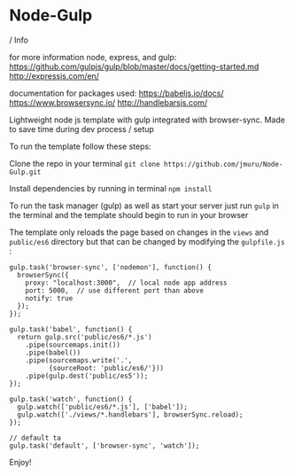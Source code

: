 # Node-Gulp
/ Info

for more information node, express, and gulp:
	<https://github.com/gulpjs/gulp/blob/master/docs/getting-started.md>
	<http://expressjs.com/en/>

documentation for packages used:
	<https://babeljs.io/docs/>
	<https://www.browsersync.io/>
	<http://handlebarsjs.com/>


Lightweight node js template with gulp integrated with browser-sync. Made to save time during dev process 
/ setup

To run the template follow these steps:

Clone the repo in your terminal ```git clone https://github.com/jmuru/Node-Gulp.git```

Install dependencies by running in terminal ```npm install```

To run the task manager (gulp) as well as start your server just run ```gulp``` in the terminal and the template should begin to run in your browser

The template only reloads the page based on changes in the ```views``` and ```public/es6``` directory but that can be changed by modifying the  ```gulpfile.js``` :

```
gulp.task('browser-sync', ['nodemon'], function() {
  browserSync({
    proxy: "localhost:3000",  // local node app address
    port: 5000,  // use different port than above
    notify: true
  });
});

gulp.task('babel', function() {
  return gulp.src('public/es6/*.js')
    .pipe(sourcemaps.init())
    .pipe(babel())
    .pipe(sourcemaps.write('.', 
          {sourceRoot: 'public/es6/'}))
    .pipe(gulp.dest('public/es5'));
});

gulp.task('watch', function() {
  gulp.watch(['public/es6/*.js'], ['babel']);
  gulp.watch(['./views/*.handlebars'], browserSync.reload);
});

// default ta
gulp.task('default', ['browser-sync', 'watch']);

```

Enjoy!

